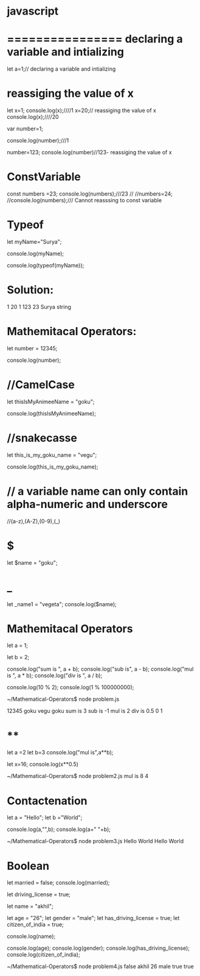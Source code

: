 # javascript
================
declaring a variable and intializing
=============================================
let a=1;// declaring a variable and intializing

reassiging the value of x
===========================
let x=1;
console.log(x);////1
x=20;// reassiging the value of x
console.log(x);////20

var number=1;

console.log(number);///1

number=123;
console.log(number)//123- reassiging the value of x

ConstVariable
================
const numbers =23;
console.log(numbers);///23
//
//numbers=24;
//console.log(numbers);/// Cannot reasssing to const variable

Typeof
========
let myName="Surya";

console.log(myName);

console.log(typeof(myName));


Solution:
===========
1
20
1
123
23
Surya
string

Mathemitacal Operators:
=========================
let number = 12345;

console.log(number);

//CamelCase
==============
let thisIsMyAnimeeName = "goku";

console.log(thisIsMyAnimeeName);

//snakecasse
==============
let this_is_my_goku_name = "vegu";

console.log(this_is_my_goku_name);

// a variable name can only contain alpha-numeric and underscore
==================================================================

//(a-z),(A-Z),(0-9),(_)

$
===
let $name = "goku";

_
===
let _name1 = "vegeta";
console.log($name);

Mathemitacal Operators
========================
let a = 1;

let b = 2;

console.log("sum is ", a + b);
console.log("sub is", a - b);
console.log("mul is ", a * b);
console.log("div is ", a / b);

console.log(10 % 2);
console.log(1 % 100000000);

~/Mathematical-Operators$ node problem.js

12345
goku
vegu
goku
sum is  3
sub is -1
mul is  2
div is  0.5
0
1

**
====
let a =2
let b=3
console.log("mul is",a**b);


let x=16;
console.log(x**0.5)

~/Mathematical-Operators$ node problem2.js
mul is 8
4

Contactenation
================
let a = "Hello";
let b ="World";

console.log(a,"",b);
console.log(a+" "+b);

~/Mathematical-Operators$ node problem3.js
Hello  World
Hello World

Boolean
==========
let married = false;
console.log(married);

let driving_license = true;

let name = "akhil";

let age = "26";
let gender = "male";
let has_driving_license = true;
let citizen_of_india = true;

console.log(name);

console.log(age);
console.log(gender);
console.log(has_driving_license);
console.log(citizen_of_india);

~/Mathematical-Operators$ node problem4.js
false
akhil
26
male
true
true





